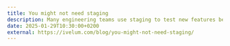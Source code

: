 ```yaml
---
title: You might not need staging
description: Many engineering teams use staging to test new features before pushing them to production. But is it really the best way to test?
date: 2025-01-29T10:30:00+0200
external: https://ivelum.com/blog/you-might-not-need-staging/
---
```

